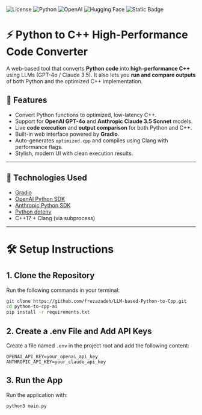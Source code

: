 ![License](https://img.shields.io/badge/license-MIT-blue.svg)
![Python](https://img.shields.io/badge/python-3.8+-blue.svg)
![OpenAI](https://img.shields.io/badge/OpenAI-GPT4o-orange.svg)
![Hugging Face](https://img.shields.io/badge/Hugging%20Face-Transformers-yellow.svg)
![Static Badge](https://img.shields.io/badge/Claude3.5?style=flat)



# ⚡ Python to C++ High-Performance Code Converter

A web-based tool that converts **Python code** into **high-performance C++** using LLMs (GPT-4o / Claude 3.5). It also lets you **run and compare outputs** of both Python and the optimized C++ implementation.

## 🚀 Features

- Convert Python functions to optimized, low-latency C++.
- Support for **OpenAI GPT-4o** and **Anthropic Claude 3.5 Sonnet** models.
- Live **code execution** and **output comparison** for both Python and C++.
- Built-in web interface powered by **Gradio**.
- Auto-generates `optimized.cpp` and compiles using Clang with performance flags.
- Stylish, modern UI with clean execution results.

---

## 🧠 Technologies Used

- [Gradio](https://gradio.app/)
- [OpenAI Python SDK](https://github.com/openai/openai-python)
- [Anthropic Python SDK](https://docs.anthropic.com/claude/docs/quickstart)
- [Python dotenv](https://pypi.org/project/python-dotenv/)
- C++17 + Clang (via subprocess)

---

# 🛠️ Setup Instructions

## 1. Clone the Repository

Run the following commands in your terminal:

```bash
git clone https://github.com/frezazadeh/LLM-based-Python-to-Cpp.git
cd python-to-cpp-ai
pip install -r requirements.txt
```

## 2. Create a .env File and Add API Keys

Create a file named `.env` in the project root and add the following content:

```env
OPENAI_API_KEY=your_openai_api_key
ANTHROPIC_API_KEY=your_claude_api_key
```

## 3. Run the App

Run the application with:

```bash
python3 main.py
```







